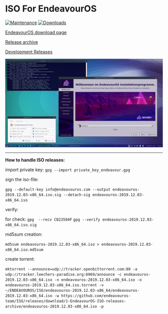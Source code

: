 # ISO For EndeavourOS

[![Maintenance](https://img.shields.io/maintenance/yes/2021.svg)]()  [![Downloads](https://img.shields.io/github/downloads/endeavouros-team/ISO/total)]()

[EndeavourOS download page](https://endeavouros.com/latest-release)

[Release archive](https://github.com/endeavouros-team/ISO/releases/tag/1-EndeavourOS-ISO-releases-archive)

[Development Releases](https://github.com/endeavouros-team/ISO/releases/tag/0-EndeavourOS-development-ISO-releases)

![Live-Session-Screenshot](https://raw.githubusercontent.com/endeavouros-team/screenshots/master/Live-Session-EndeavourOS.png)

---


**How to handle ISO releases:**

import private key:
`gpg --import private_key_endeavour.gpg`

sign the iso-file:

`gpg --default-key info@endeavouros.com --output endeavouros-2019.12.03-x86_64.iso.sig --detach-sig endeavouros-2019.12.03-x86_64.iso`

verify:

for check:
`gpg  --recv CB23504F`
`gpg --verify endeavouros-2019.12.03-x86_64.iso.sig`

md5sum creation:

`md5sum endeavouros-2019.12.03-x86_64.iso > endeavouros-2019.12.03-x86_64.iso.md5sum`


create torrent:

`mktorrent --announce=udp://tracker.openbittorrent.com:80 -a udp://tracker.leechers-paradise.org:6969/announce -c endeavouros-2019.12.03-x86_64.iso -n endeavouros-2019.12.03-x86_64.iso -o endeavouros-2019.12.03-x86_64.iso.torrent -v ~/ENDEAVOUROS/ISO/endeavouros-2019.12.03-x86_64/endeavouros-2019.12.03-x86_64.iso -w https://github.com/endeavouros-team/ISO/releases/download/1-EndeavourOS-ISO-releases-archive/endeavouros-2019.12.03-x86_64.iso -p`
